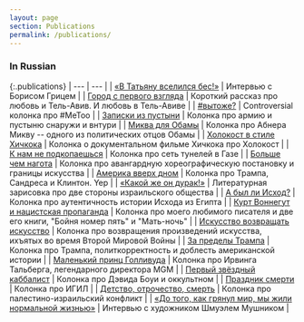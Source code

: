 ```yaml
---
layout: page
section: Publications
permalink: /publications/
---
```


### In Russian

{:.publications}
| --- | --- |
| [«В Татьяну вселился бес!»](http://jewish.ru/ru/interviews/articles/186110/) | Интервью с Борисом Грицем |
| [Город с первого взгляда](http://jewish.ru/ru/columnists/articles/184597/) | Короткий рассказ про любовь и Тель-Авив. И любовь в Тель-Авиве |
| [#вытоже?](http://jewish.ru/ru/columnists/articles/184269/) | Controversial колонка про #MeToo |
| [Записки из пустыни](http://jewish.ru/ru/columnists/articles/180694/) | Колонка про армию и пустыню снаружи и внтури |
| [Миква для Обамы](http://jewish.ru/ru/people/society/179440/) | Колонка про Абнера Микву -- одного из политических отцов Обамы |
| [Холокост в стиле Хичкока](http://jewish.ru/ru/stories/reviews/175776/) | Колонка о документальном фильме Хичкока про Холокост |
| [К нам не подкопаешься](http://jewish.ru/ru/events/israel/179578/) | Колонка про сеть тунелей в Газе |
| [Больше чем нагота](http://jewish.ru/ru/columnists/articles/11493/) | Колонка про авангардную хореографическую постановку и границы искусства |
| [Америка вверх дном](http://jewish.ru/ru/events/world/8647/) | Колонка про Трампа, Сандреса и Клинтон. Yep |
| [«Какой же он дурак!»](http://jewish.ru/ru/stories/literature/2594/) | Литературная зарисовка про две стороны израильского общества |
| [А был ли Исход?](http://jewish.ru/ru/stories/reviews/4652/) | Колонка про аутентичность истории Исхода из Египта |
| [Курт Воннегут и нацистская пропаганда](http://jewish.ru/ru/stories/reviews/933/) | Колонка про моего любимого писателя и две его книги, "Бойня номер пять" и "Мать-ночь" |
| [Искусство возвращать искусство](http://jewish.ru/ru/stories/reviews/929/) | Колонка про возвращения произведений искусства, ихъятых во время Второй Мировой Войны |
| [За пределы Трампа](http://jewish.ru/ru/columnists/articles/11469/) | Колонка про Трампа, политкорректность и доблесть американской истории |
| [Маленький принц Голливуда](http://jewish.ru/ru/people/culture/684/) | Колонка про Ирвинга Тальберга, легендарного директора MGM |
| [Первый звёздный каббалист](http://jewish.ru/ru/people/culture/3112/) | Колонка про Дэвида Боуи и оккультном |
| [Праздник смерти](http://jewish.ru/ru/columnists/articles/11438/) | Колонка про ИГИЛ |
| [Детство, отрочество, смерть](http://jewish.ru/ru/columnists/articles/11432/) | Колонка про палестино-израильский конфликт |
| [«До того, как грянул мир, мы жили нормальной жизнью»](http://jewish.ru/ru/interviews/articles/175546/) | Интервью с художником Шмуэлем Мушником |
